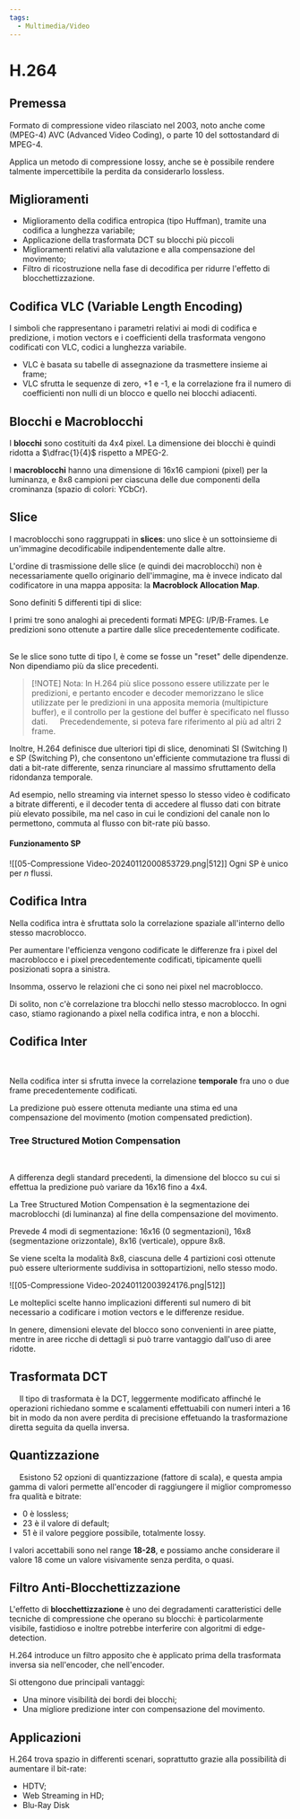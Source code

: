 ```yaml
---
tags:
  - Multimedia/Video
---
```

# H.264

## Premessa

Formato di compressione video rilasciato nel 2003, noto anche come (MPEG-4) AVC (Advanced Video Coding), o parte 10 del sottostandard di MPEG-4. 

Applica un metodo di compressione lossy, anche se è possibile rendere talmente impercettibile la perdita da considerarlo lossless. 

## Miglioramenti

- Miglioramento della codifica entropica (tipo Huffman), tramite una codifica a lunghezza variabile;
- Applicazione della trasformata DCT su blocchi più piccoli
- Miglioramenti relativi alla valutazione e alla compensazione del movimento;
- Filtro di ricostruzione nella fase di decodifica per ridurre l'effetto di blocchettizzazione.

## Codifica VLC (Variable Length Encoding)

I simboli che rappresentano i parametri relativi ai modi di codifica e predizione, i motion vectors e i coefficienti della trasformata vengono codificati con VLC, codici a lunghezza variabile. 

- VLC è basata su tabelle di assegnazione da trasmettere insieme ai frame;
- VLC sfrutta le sequenze di zero, +1 e -1, e la correlazione fra il numero di coefficienti non nulli di un blocco e quello nei blocchi adiacenti.

## Blocchi e Macroblocchi

I **blocchi** sono costituiti da 4x4 pixel. La dimensione dei blocchi è quindi ridotta a $\dfrac{1}{4}$ rispetto a MPEG-2. 

I **macroblocchi** hanno una dimensione di 16x16 campioni (pixel) per la luminanza, e 8x8 campioni per ciascuna delle due componenti della crominanza (spazio di colori: YCbCr). 


## Slice

I macroblocchi sono raggruppati in **slices**: uno slice è un sottoinsieme di un'immagine decodificabile indipendentemente dalle altre. 

L'ordine di trasmissione delle slice (e quindi dei macroblocchi) non è necessariamente quello originario dell'immagine, ma è invece indicato dal codificatore in una mappa apposita: la **Macroblock Allocation Map**. 

Sono definiti 5 differenti tipi di slice:

I primi tre sono analoghi ai precedenti formati MPEG: I/P/B-Frames. Le predizioni sono ottenute a partire dalle slice precedentemente codificate. 
 

Se le slice sono tutte di tipo I, è come se fosse un "reset" delle dipendenze. Non dipendiamo più da slice precedenti.

> [!NOTE] Nota:
> In H.264 più slice possono essere utilizzate per le predizioni, e pertanto encoder e decoder memorizzano le slice utilizzate per le predizioni in una apposita memoria (multipicture buffer), e il controllo per la gestione del buffer è specificato nel flusso dati.
> 
> Precedendemente, si poteva fare riferimento al più ad altri 2 frame.
>

Inoltre, H.264 definisce due ulteriori tipi di slice, denominati SI (Switching I) e SP (Switching P), che consentono un'efficiente commutazione tra flussi di dati a bit-rate differente, senza rinunciare al massimo sfruttamento della ridondanza temporale. 

Ad esempio, nello streaming via internet spesso lo stesso video è codificato a bitrate differenti, e il decoder tenta di accedere al flusso dati con bitrate più elevato possibile, ma nel caso in cui le condizioni del canale non lo permettono, commuta al flusso con bit-rate più basso. 
 
  

#### Funzionamento SP
![[05-Compressione Video-20240112000853729.png|512]]
Ogni SP è unico per $n$ flussi.
## Codifica Intra

Nella codifica intra è sfruttata solo la correlazione spaziale all'interno dello stesso macroblocco. 

Per aumentare l'efficienza vengono codificate le differenze fra i pixel del macroblocco e i pixel precedentemente codificati, tipicamente quelli posizionati sopra a sinistra. 

Insomma, osservo le relazioni che ci sono nei pixel nel macroblocco.  

Di solito, non c'è correlazione tra blocchi nello stesso macroblocco. In ogni caso, stiamo ragionando a pixel nella codifica intra, e non a blocchi.

## Codifica Inter
 

Nella codifica inter si sfrutta invece la correlazione **temporale** fra uno o due frame precedentemente codificati. 

La predizione può essere ottenuta mediante una stima ed una compensazione del movimento (motion compensated prediction).

### Tree Structured Motion Compensation
 

A differenza degli standard precedenti, la dimensione del blocco su cui si effettua la predizione può variare da 16x16 fino a 4x4. 

La Tree Structured Motion Compensation è la segmentazione dei macroblocchi (di luminanza) al fine della compensazione del movimento. 

Prevede 4 modi di segmentazione: 16x16 (0 segmentazioni), 16x8 (segmentazione orizzontale), 8x16 (verticale), oppure 8x8. 

Se viene scelta la modalità 8x8, ciascuna delle 4 partizioni così ottenute può essere ulteriormente suddivisa in sottopartizioni, nello stesso modo.

![[05-Compressione Video-20240112003924176.png|512]]

Le molteplici scelte hanno implicazioni differenti sul numero di bit necessario a codificare i motion vectors e le differenze residue. 

In genere, dimensioni elevate del blocco sono convenienti in aree piatte, mentre in aree ricche di dettagli si può trarre vantaggio dall'uso di aree ridotte.
## Trasformata DCT
 
Il tipo di trasformata è la DCT, leggermente modificato affinché le operazioni richiedano somme e scalamenti effettuabili con numeri interi a 16 bit in modo da non avere perdita di precisione effetuando la trasformazione diretta seguita da quella inversa.

## Quantizzazione
 
Esistono 52 opzioni di quantizzazione (fattore di scala), e questa ampia gamma di valori permette all'encoder di raggiungere il miglior compromesso fra qualità e bitrate: 

- 0 è lossless;
- 23 è il valore di default;
- 51 è il valore peggiore possibile, totalmente lossy.
 

I valori accettabili sono nel range **18-28**, e possiamo anche considerare il valore 18 come un valore visivamente senza perdita, o quasi.

## Filtro Anti-Blocchettizzazione

L'effetto di **blocchettizzazione** è uno dei degradamenti caratteristici delle tecniche di compressione che operano su blocchi: è particolarmente visibile, fastidioso e inoltre potrebbe interferire con algoritmi di edge-detection. 

H.264 introduce un filtro apposito che è applicato prima della trasformata inversa sia nell'encoder, che nell'encoder. 

Si ottengono due principali vantaggi:
- Una minore visibilità dei bordi dei blocchi;
- Una migliore predizione inter con compensazione del movimento.

## Applicazioni

H.264 trova spazio in differenti scenari, soprattutto grazie alla possibilità di aumentare il bit-rate:
- HDTV;
- Web Streaming in HD;
- Blu-Ray Disk